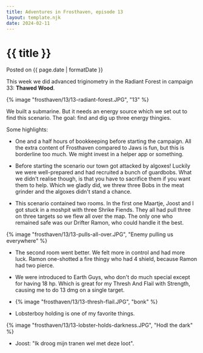 ```yaml
---
title: Adventures in Frosthaven, episode 13
layout: template.njk
date: 2024-02-11
---
```


<div class="post-header">
    <h1 class="post-title">{{ title }}</h1>
    <p class="post-metadata">Posted on {{ page.date | formatDate }}</p>
</div>

This week we did advanced triginometry in the Radiant Forest in campaign 33: **Thawed Wood**.

{% image "frosthaven/13/13-radiant-forest.JPG", "13" %}

We built a submarine. But it needs an energy source which we set out to find this scenario. The goal: find and dig up three energy thingies.

Some highlights:

- One and a half hours of bookkeeping before starting the campaign. All the extra content of Frosthaven compared to Jaws is fun, but this is borderline too much. We might invest in a helper app or something.

- Before starting the scenario our town got attacked by algoxes! Luckily we were well-prepared and had recruited a bunch of guardbobs. What we didn't realise though, is that you have to sacrifice them if you want them to help. Which we gladly did, we threw three Bobs in the meat grinder and the algoxes didn't stand a chance.

- This scenario contained two rooms. In the first one Maartje, Joost and I got stuck in a moshpit with three Shrike Fiends. They all had pull three on three targets so we flew all over the map. The only one who remained safe was our Drifter Ramon, who could handle it the best.

{% image "frosthaven/13/13-pulls-all-over.JPG", "Enemy pulling us everywhere" %}

- The second room went better. We felt more in control and had more luck. Ramon one-shotted a fire thingy who had 4 shield, because Ramon had two pierce.

- We were introduced to Earth Guys, who don't do much special except for having 18 hp. Which is great for my Thresh And Flail with Strength, causing me to do 13 dmg on a single target.

- {% image "frosthaven/13/13-thresh-flail.JPG", "bonk" %}

- Lobsterboy holding is one of my favorite things.

{% image "frosthaven/13/13-lobster-holds-darkness.JPG", "Hodl the dark" %}

- Joost: "Ik droog mijn tranen wel met deze loot".
